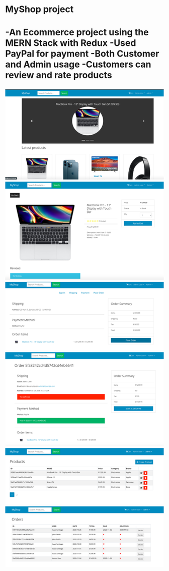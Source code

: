 <h1>MyShop project<h1>

-An Ecommerce project using the MERN Stack with Redux
-Used PayPal for payment
-Both Customer and Admin usage
-Customers can review and rate products

![](uploads/homescreen.png)
![](uploads/productscreen.png)
![](uploads/paymentscreen.png)
![](uploads/orderscreen.png)
![](uploads/adminproducts.png)
![](uploads/adminorders.png)

